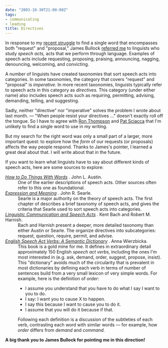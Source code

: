 ```yaml
---
date: "2003-10-30T21:00:00Z"
tags:
- communicating
- leading
title: Directives
---
```


<p> In response to my <a href="/cwd/2003/09/the_change_agents_offer.html">recent struggle</a> to find a single word that encompasses both "request" and "proposal," James Bullock <a href="/cwd/2003/09/the_change_agents_offer.html#comment-20031010043532">referred me</a> to linguists who study <em>speech acts,</em> acts that we perform through language. Examples of speech acts include requesting, proposing, praising, announcing, nagging, denouncing, welcoming, and convicting. </p>
<p> A number of linguists have created taxonomies that sort speech acts into categories. In some taxonomies, the category that covers "request" and "proposal" is <em>imperative.</em> In more recent taxonomies, linguists typically refer to speech acts in this category as <em>directives.</em> This category (under either name) also includes speech acts such as requiring, permitting, advising, demanding, telling, and suggesting. </p>
<p> Sadly, neither "directive" nor "imperative" solves the problem I wrote about last month. — "When people resist your directives ..." doesn't exactly roll off the tongue. So I have to agree with <a href="/cwd/2003/09/the_change_agents_offer.html#comment-20031001164739">Ron Thompson</a> and <a href="/cwd/2003/09/the_change_agents_offer.html#comment-20031025133454">Pat Sciacca</a> that I'm unlikely to find a single word to use in my writing. </p>
<p> But my search for the right word was only a small part of a larger, more important quest: to explore how the <em>form</em> of our requests (or proposals) affects the way people respond. Thanks to James's pointer, I learned a great deal about that. I will write about that in the future. </p>
<p> If you want to learn what linguists have to say about different kinds of speech acts, here are some sources to explore: </p>
<dl>
<dt>
<em>
<a href="http://www.amazon.com/exec/obidos/ASIN/0674411528/dalehemer-20">How to Do Things With Words</a>
</em>. 	 	John L. Austin. </dt>
<dd>One of the earlier descriptions of speech acts. 	Other sources often refer to this one as foundational. </dd>
<dt>
<em>
<a href="http://www.amazon.com/exec/obidos/ASIN/0521313937/dalehemer-20">Expression and Meaning</a>
</em>. 	 	John R. Searle. </dt>
<dd>Searle is a major authority on the theory of speech acts. 	The first chapter of 	describes a brief taxonomy of speech acts, 	and gives the criteria 	that Searle used to sort speech acts into categories. </dd>
<dt>
<em>
<a href="http://www.amazon.com/exec/obidos/ASIN/0262520788/dalehemer-20">Linguistic Communication and Speech Acts</a>
</em>. 	 	Kent Bach and Robert M. Harnish. </dt>
<dd>Bach and Harnish 	present a deeper, more detailed taxonomy than either Austin or Searle. 	The organize directives into subcategories: 	request, question, require, permit, and advise. </dd>
<dt>
<em>
<a href="http://www.amazon.com/exec/obidos/ASIN/0123128110/dalehemer-20">English Speech Act Verbs: A Semantic Dictionary</a>
</em>. 	 	Anna Wierzbicka. </dt>
<dd>This book is a gold mine for me. 	It defines in extraordinary detail 	approximately 150 English <em>speech act verbs,</em> 	including the ones I'm most interested in 	(e.g. ask, demand, order, suggest, propose, insist). 	This "dictionary" avoids much of the circularity 	that is prevalent in most dictionaries 	by defining each verb 	in terms of number of sentences 	build from a very small lexicon of very simple words. 	For example, 	here is the definition of <em>order</em>:  	<ul>
<li>I assume you understand 		that you have to do what I say I want to you to do. 	</li>
<li>I say: I want you to cause X to happen.</li>
<li>I say this because I want to cause you to do it.</li>
<li>I assume that you will do it because if that.</li>
</ul>  	Following each definition 	is a discussion of the subtleties of each verb, 	contrasting each word with similar words 	— 	for example, 	how <em>order</em> 	differs from <em>demand</em> 	and <em>command.</em>
</dd>
</dl>
<p>
<strong> A big thank you to James Bullock for pointing me in this direction! </strong>
</p>
